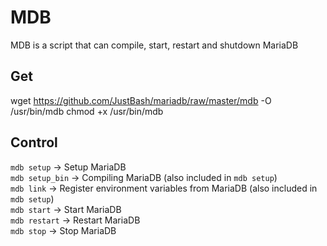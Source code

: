 # MDB

MDB is a script that can compile, start, restart and shutdown MariaDB

## Get
wget https://github.com/JustBash/mariadb/raw/master/mdb -O /usr/bin/mdb
chmod +x /usr/bin/mdb

## Control

`mdb setup` -> Setup MariaDB
<br>
`mdb setup_bin` -> Compiling MariaDB (also included in `mdb setup`)
<br>
`mdb link` -> Register environment variables from MariaDB (also included in `mdb setup`)
<br>
`mdb start` -> Start MariaDB
<br>
`mdb restart` -> Restart MariaDB
<br>
`mdb stop` -> Stop MariaDB